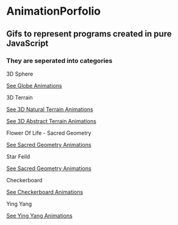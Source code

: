 # AnimationPorfolio
## Gifs to represent programs created in pure JavaScript
### They are seperated into categories
3D Sphere

[See Globe Animations](https://github.com/GabrielQSherman/Animations/tree/master/GIFs/Globe)


3D Terrain

[See 3D Natural Terrain Animations](https://github.com/GabrielQSherman/Animations/tree/master/GIFs/3D-Terrain/Natural-Terrain)

[See 3D Abstract Terrain Animations](https://github.com/GabrielQSherman/Animations/tree/master/GIFs/3D-Terrain/Abstract-Terrain)

Flower Of Life - Sacred Geometry

[See Sacred Geometry Animations](https://github.com/GabrielQSherman/Animations/tree/master/GIFs/Sacred-Geometry)

Star Feild

[See Sacred Geometry Animations](https://github.com/GabrielQSherman/Animations/tree/master/GIFs/Stars)


Checkerboard

[See Checkerboard Animations](https://github.com/GabrielQSherman/Animations/tree/master/GIFs/Checkerboard)

Ying Yang

[See Ying Yang Animations](https://github.com/GabrielQSherman/Animations/tree/master/GIFs/YingYang)

<!-- My inspiration for many of these animations comes from natures itself. I am very facinates by the fractals that appear in the phenomonal world. These are all the animations I have created in my journey as a delevopler and digital artist.

Notes


//12/14 :
I have finally got a fibonacci spiral working in Javascript! it had to give up the idea of creating the spiral right from the start as is. the best way for me to take on this challenge was to start with fibonacci sized boxes. once i was able to create a sucessfull recursion and create a box one at a time(each one having a size of the sum of the previous two boxes) i was then able to do some troubleshoot as to why they were not in the correct orientation for the spiral. i got some very cool looking patterns in the process. using context.translate and context.rotate i was able to get the sequence of created boxes looking good. the next step was to create the arc for each box that would make up one portion of the sprial. this took some guess and check but i was able to complete my goal in good time.

12/25 : 
ive been making progress on making my animations look really cool and keeping them as simple as i can in my code. i could still work on making my code easier to read and leaving comments for thoes who want to understand how it works. sometimes changes can be guess and check so it is also good for me to look at my work and figure out exactly how everything is working together. my most recent animations have a pychedalic feel to them, but i will be moving away from these types of animations soon and try to challenge myself in other ways

1/14 :
i made substancial progess working with the idea of a checkerboard that can be animated in various ways, that is my current project right now

1/20/20 : making updates for filing system. checkboard animation is focus right now.


3/10/2020 

In the past couple months ive gone onto some experimental projects, trying out diffrent techniques to see what works and what doesnt, I have found some cool designs and finished up my checkerboard animations although I would love to get back into thoes. 

I've made great progress on an idea i had wanted to try out for a really long time. Moving stars in space. I started with just circles in random locations and moved up to gradient ranbows that appear to whizz past the viewer. My next step in this field is calculating positions in 3 dimensions. So far I have only worked with two but I need to step up the challenge -->
